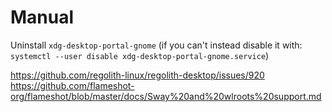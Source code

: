 # Manual

Uninstall `xdg-desktop-portal-gnome` (if you can't instead disable it with: `systemctl --user disable xdg-desktop-portal-gnome.service`)



https://github.com/regolith-linux/regolith-desktop/issues/920
https://github.com/flameshot-org/flameshot/blob/master/docs/Sway%20and%20wlroots%20support.md